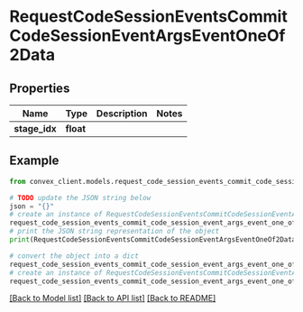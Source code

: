 # RequestCodeSessionEventsCommitCodeSessionEventArgsEventOneOf2Data


## Properties

Name | Type | Description | Notes
------------ | ------------- | ------------- | -------------
**stage_idx** | **float** |  | 

## Example

```python
from convex_client.models.request_code_session_events_commit_code_session_event_args_event_one_of2_data import RequestCodeSessionEventsCommitCodeSessionEventArgsEventOneOf2Data

# TODO update the JSON string below
json = "{}"
# create an instance of RequestCodeSessionEventsCommitCodeSessionEventArgsEventOneOf2Data from a JSON string
request_code_session_events_commit_code_session_event_args_event_one_of2_data_instance = RequestCodeSessionEventsCommitCodeSessionEventArgsEventOneOf2Data.from_json(json)
# print the JSON string representation of the object
print(RequestCodeSessionEventsCommitCodeSessionEventArgsEventOneOf2Data.to_json())

# convert the object into a dict
request_code_session_events_commit_code_session_event_args_event_one_of2_data_dict = request_code_session_events_commit_code_session_event_args_event_one_of2_data_instance.to_dict()
# create an instance of RequestCodeSessionEventsCommitCodeSessionEventArgsEventOneOf2Data from a dict
request_code_session_events_commit_code_session_event_args_event_one_of2_data_from_dict = RequestCodeSessionEventsCommitCodeSessionEventArgsEventOneOf2Data.from_dict(request_code_session_events_commit_code_session_event_args_event_one_of2_data_dict)
```
[[Back to Model list]](../README.md#documentation-for-models) [[Back to API list]](../README.md#documentation-for-api-endpoints) [[Back to README]](../README.md)


